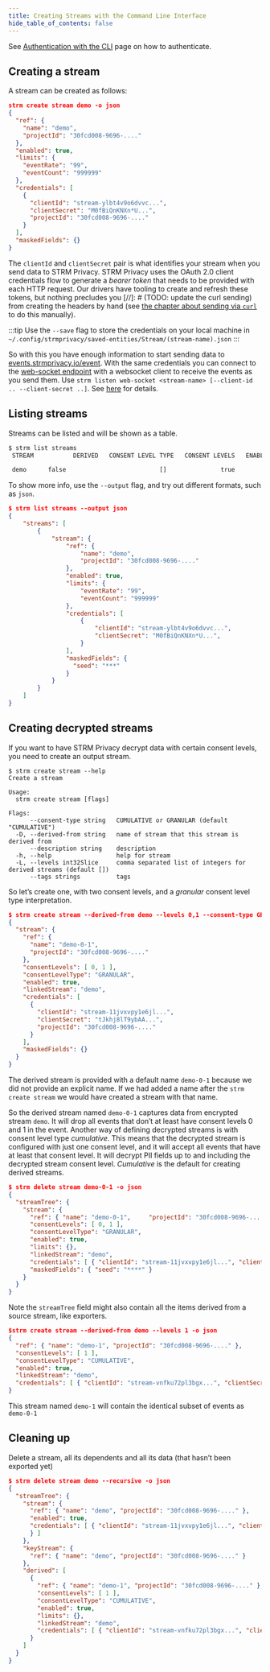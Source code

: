 ```yaml
---
title: Creating Streams with the Command Line Interface 
hide_table_of_contents: false
---
```


See [Authentication with the CLI](/quickstart/authentication-cli.md)
page on how to authenticate.

## Creating a stream

A stream can be created as follows:
```json
strm create stream demo -o json
{
  "ref": {
    "name": "demo",
    "projectId": "30fcd008-9696-...."
  },
  "enabled": true,
  "limits": {
    "eventRate": "99",
    "eventCount": "999999"
  },
  "credentials": [
    {
      "clientId": "stream-ylbt4v9o6dvvc...",
      "clientSecret": "M0fBiQnKNXn*U...",
      "projectId": "30fcd008-9696-...."
    }
  ],
  "maskedFields": {}
}
```

The `clientId` and `clientSecret` pair is what
identifies your stream when you send data to STRM Privacy. STRM Privacy
uses the OAuth 2.0 client credentials flow to generate a *bearer token*
that needs to be provided with each HTTP request. Our drivers have
tooling to create and refresh these tokens, but nothing precludes you
[//]: # (TODO: update the curl sending)
from creating the headers by hand (see [the chapter about sending via
`curl`](sending-curl.md) to do this manually).

:::tip
Use the `--save` flag to store the credentials on your local machine in
`~/.config/strmprivacy/saved-entities/Stream/(stream-name).json`
:::

So with this you have enough information to start sending data to
[events.strmprivacy.io/event](https://events.strmprivacy.io/event). With
the same credentials you can connect to the [web-socket
endpoint](https://websocket.strmprivacy.io) with a websocket client to
receive the events as you send them. Use
`strm listen web-socket <stream-name> [--client-id .. --client-secret ..]`.
See [here](/quickstart/listen-web-socket.md) for details.

## Listing streams

Streams can be listed and will be shown as a table.

```bash
$ strm list streams
 STREAM           DERIVED   CONSENT LEVEL TYPE   CONSENT LEVELS   ENABLED

 demo      false                          []               true
```

To show more info, use the `--output` flag, and try out different
formats, such as `json`.
```json
$ strm list streams --output json
{
    "streams": [
        {
            "stream": {
                "ref": {
                    "name": "demo",
                    "projectId": "30fcd008-9696-...."
                },
                "enabled": true,
                "limits": {
                    "eventRate": "99",
                    "eventCount": "999999"
                },
                "credentials": [
                    {
                        "clientId": "stream-ylbt4v9o6dvvc...",
                        "clientSecret": "M0fBiQnKNXn*U...",
                    }
                ],
                "maskedFields": {
                  "seed": "***"
                }
            }
        }
    ]
}
```

## Creating decrypted streams

If you want to have STRM Privacy decrypt data with certain consent
levels, you need to create an output stream.

```
$ strm create stream --help
Create a stream

Usage:
  strm create stream [flags]

Flags:
      --consent-type string   CUMULATIVE or GRANULAR (default "CUMULATIVE")
  -D, --derived-from string   name of stream that this stream is derived from
      --description string    description
  -h, --help                  help for stream
  -L, --levels int32Slice     comma separated list of integers for derived streams (default [])
      --tags strings          tags
```

So let’s create one, with two consent levels, and a *granular* consent
level type interpretation.
```json
$ strm create stream --derived-from demo --levels 0,1 --consent-type GRANULAR -o json
{
  "stream": {
    "ref": {
      "name": "demo-0-1",
      "projectId": "30fcd008-9696-...."
    },
    "consentLevels": [ 0, 1 ],
    "consentLevelType": "GRANULAR",
    "enabled": true,
    "linkedStream": "demo",
    "credentials": [
      {
        "clientId": "stream-11jvxvpy1e6jl...",
        "clientSecret": "tJkhj8lT9ybAA...",
        "projectId": "30fcd008-9696-...."
      }
    ],
    "maskedFields": {}
  }
}
```

The derived stream is provided with a default name `demo-0-1`
because we did not provide an explicit name. If we had added a name
after the `strm create stream` we would have created a stream with that
name.

So the derived stream named `demo-0-1` captures data from
encrypted stream `demo`. It will
drop all events that don’t at least have consent levels 0 and 1 in the
event. Another way of defining decrypted streams is with consent level
type *cumulative*. This means that the decrypted stream is configured
with just one consent level, and it will accept all events that have at
least that consent level. It will decrypt PII fields up to and including
the decrypted stream consent level. *Cumulative* is the default for
creating derived streams.
```json
$ strm delete stream demo-0-1 -o json
{
  "streamTree": {
    "stream": {
      "ref": { "name": "demo-0-1",     "projectId": "30fcd008-9696-...." },
      "consentLevels": [ 0, 1 ],
      "consentLevelType": "GRANULAR",
      "enabled": true,
      "limits": {},
      "linkedStream": "demo",
      "credentials": [ { "clientId": "stream-11jvxvpy1e6jl...", "clientSecret": "tJkhj8lT9ybAA..."} ],
      "maskedFields": { "seed": "****" }
    }
  }
}
```

Note the `streamTree` field might also contain all the items derived
from a source stream, like exporters.
```json
$strm create stream --derived-from demo --levels 1 -o json
{
  "ref": { "name": "demo-1", "projectId": "30fcd008-9696-...." },
  "consentLevels": [ 1 ],
  "consentLevelType": "CUMULATIVE",
  "enabled": true,
  "linkedStream": "demo",
  "credentials": [ { "clientId": "stream-vnfku72pl3bgx...", "clientSecret": "UMkNFnKt8ly#F...", "projectId": "30fcd008-9696-...." } ]
}
```

This stream named `demo-1` will contain the identical subset of
events as `demo-0-1`

## Cleaning up

Delete a stream, all its dependents and all its data (that hasn’t been
exported yet)
```json
$ strm delete stream demo --recursive -o json
{
  "streamTree": {
    "stream": {
      "ref": { "name": "demo", "projectId": "30fcd008-9696-...." },
      "enabled": true,
      "credentials": [ { "clientId": "stream-11jvxvpy1e6jl...", "clientSecret": "tJkhj8lT9ybAA...",
      } ]
    },
    "keyStream": {
      "ref": { "name": "demo", "projectId": "30fcd008-9696-...." }
    },
    "derived": [
      {
        "ref": { "name": "demo-1", "projectId": "30fcd008-9696-...." },
        "consentLevels": [ 1 ],
        "consentLevelType": "CUMULATIVE",
        "enabled": true,
        "limits": {},
        "linkedStream": "demo",
        "credentials": [ { "clientId": "stream-vnfku72pl3bgx...", "clientSecret": "UMkNFnKt8ly#F..." } ]
      }
    ]
  }
}
```
